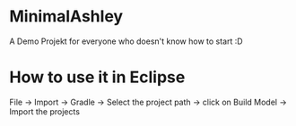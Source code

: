 MinimalAshley
=============
A Demo Projekt for everyone who doesn't know how to start :D

How to use it in Eclipse
=============
File -> Import -> Gradle -> Select the project path -> click on Build Model -> Import the projects
